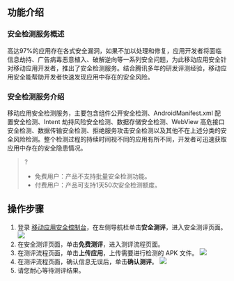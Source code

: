
## 功能介绍
### 安全检测服务概述
高达97%的应用存在各式安全漏洞，如果不加以处理和修复，应用开发者将面临信息劫持、广告病毒恶意植入、破解逆向等一系列安全问题，为此移动应用安全针对移动应用开发者，推出了安全检测服务。结合腾讯多年的研发评测经验，移动应用安全能帮助开发者快速发现应用中存在的安全风险。

### 安全检测服务介绍
移动应用安全检测服务，主要包含组件公开安全检测、AndroidManifest.xml 配置安全检测、Intent 劫持风险安全检测、数据存储安全检测、WebView 高危接口安全检测、数据传输安全检测、拒绝服务攻击安全检测以及其他不在上述分类的安全风险检测。整个检测过程的持续时间视不同的应用有所不同，开发者可迅速获取应用中存在的安全隐患情况。
>?
>- 免费用户：产品不支持批量安全检测功能。
>- 付费用户：产品可支持1天50次安全检测额度。

## 操作步骤
1. 登录 [移动应用安全控制台](https://console.cloud.tencent.com/ms)，在左侧导航栏单击**安全测评**，进入安全测评页面。
![](https://main.qcloudimg.com/raw/47ec80215b2c29796e7e7ba3d140df2d.png)
2. 在安全测评页面，单击**免费测评**，进入测评流程页面。
3. 在测评流程页面，单击**上传应用**，上传需要进行检测的 APK 文件。
![](https://main.qcloudimg.com/raw/602201770bb3af5b97d024a6c3a6b89f.png)
4. 在测评流程页面，确认信息无误后，单击**确认测评**。
![](https://main.qcloudimg.com/raw/ac722fd569bb775f003b7b0805e04747.png)
5. 请您耐心等待测评结果。
